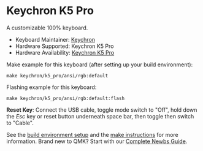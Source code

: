 # Keychron K5 Pro

A customizable 100% keyboard.

* Keyboard Maintainer: [Keychron](https://github.com/keychron)
* Hardware Supported: Keychron K5 Pro
* Hardware Availability: [Keychron K5 Pro](https://drive.google.com/file/d/1Sfc0C-Ye0S2wW6eYiaJfluRCJI-b-UKE/view?usp=share_link)

Make example for this keyboard (after setting up your build environment):

    make keychron/k5_pro/ansi/rgb:default

Flashing example for this keyboard:

    make keychron/k5_pro/ansi/rgb:default:flash

**Reset Key**: Connect the USB cable, toggle mode switch to "Off", hold down the *Esc* key or reset button underneath space bar, then toggle then switch to "Cable".

See the [build environment setup](https://docs.qmk.fm/#/getting_started_build_tools) and the [make instructions](https://docs.qmk.fm/#/getting_started_make_guide) for more information. Brand new to QMK? Start with our [Complete Newbs Guide](https://docs.qmk.fm/#/newbs).
